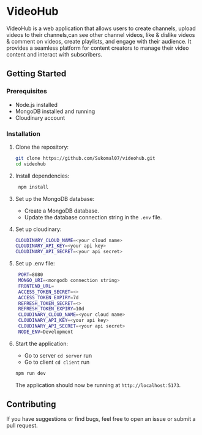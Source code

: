 # VideoHub

VideoHub is a web application that allows users to create channels, upload videos to their channels,can see other channel videos, like & dislike videos & comment on videos, create playlists, and engage with their audience. It provides a seamless platform for content creators to manage their video content and interact with subscribers.

## Getting Started

### Prerequisites

- Node.js installed
- MongoDB installed and running
- Cloudinary account

### Installation

1. Clone the repository:

   ```bash
   git clone https://github.com/Sukomal07/videohub.git
   cd videohub
   ```

2. Install dependencies:

   ```bash
    npm install
   ```

3. Set up the MongoDB database:

   - Create a MongoDB database.
   - Update the database connection string in the `.env` file.

4. Set up cloudinary:

   ```bash
   CLOUDINARY_CLOUD_NAME=<your cloud name>
   CLOUDINARY_API_KEY=<your api key>
   CLOUDINARY_API_SECRET=<your api secret>
   ```

5. Set up .env file:

   ```bash
    PORT=8080
    MONGO_URI=<mongodb connection string>
    FRONTEND_URL=
    ACCESS_TOKEN_SECRET=<>
    ACCESS_TOKEN_EXPIRY=7d
    REFRESH_TOKEN_SECRET=<>
    REFRESH_TOKEN_EXPIRY=10d
    CLOUDINARY_CLOUD_NAME=<your cloud name>
    CLOUDINARY_API_KEY=<your api key>
    CLOUDINARY_API_SECRET=<your api secret>
    NODE_ENV=Development
   ```

6. Start the application:

   - Go to server `cd server` run
   - Go to client `cd client` run

   ```bash
   npm run dev
   ```

   The application should now be running at `http://localhost:5173`.

## Contributing

If you have suggestions or find bugs, feel free to open an issue or submit a pull request.
